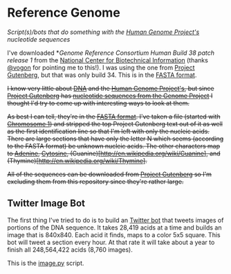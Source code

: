 # Reference Genome

*Script(s)/bots that do something with the [Human Genome Project's](http://www.genome.gov/) nucleotide sequences*

I've downloaded **Genome Reference Consortium Human Build 38 patch release 1* from the [National Center for 
Biotechnical Information](http://www.ncbi.nlm.nih.gov/assembly/GCF_000001405.27/) (thanks 
[@vogon](https://twitter.com/vogon) for pointing me to this!). I was using the one from [Project 
Gutenberg](https://www.gutenberg.org/), but that was only build 34. This is in the [FASTA 
format](http://en.wikipedia.org/wiki/FASTA_format).

~~I know very little about [DNA](http://en.wikipedia.org/wiki/DNA) and the [Human Genome 
Project's](http://www.genome.gov/), but since [Project Gutenberg](https://www.gutenberg.org/) has [nucleotide 
sequences from the Genome Project](http://www.gutenberg.org/ebooks/subject/15882) I thought I'd try to come up with 
interesting ways to look at them.~~

~~As best I can tell, they're in the [FASTA format](http://en.wikipedia.org/wiki/FASTA_format). I've taken a file 
(started with [Chromosome 1](http://www.gutenberg.org/ebooks/11775)) and stripped the top Project Gutenberg text out 
of it as well as the first identification line so that I'm left with only the nucleic acids. There are large 
sections that have only the letter N which seems (according to the FASTA format) be unknown nucleic acids. The other 
characters map to [Adenine](http://en.wikipedia.org/wiki/Adenine), 
[Cytosine](http://en.wikipedia.org/wiki/Cytosine), (Guanine)[http://en.wikipedia.org/wiki/Guanine], and 
(Thymine)[http://en.wikipedia.org/wiki/Thymine].~~

~~All of the sequences can be downloaded from [Project Gutenberg](http://www.gutenberg.org/ebooks/subject/15882) so 
I'm excluding them from this repository since they're rather large.~~

## Twitter Image Bot 

The first thing I've tried to do is to build an [Twitter bot](https://twitter.com/) that tweets images of portions 
of the DNA sequence. It takes 28,419 acids at a time and builds an image that is 840x840. Each acid it finds, maps to 
a color 5x5 square. This bot will tweet a section every hour. At that rate it will take about a year to finish all 
248,564,422 acids (8,760 images).

This is the [image.py](image.py) script.

